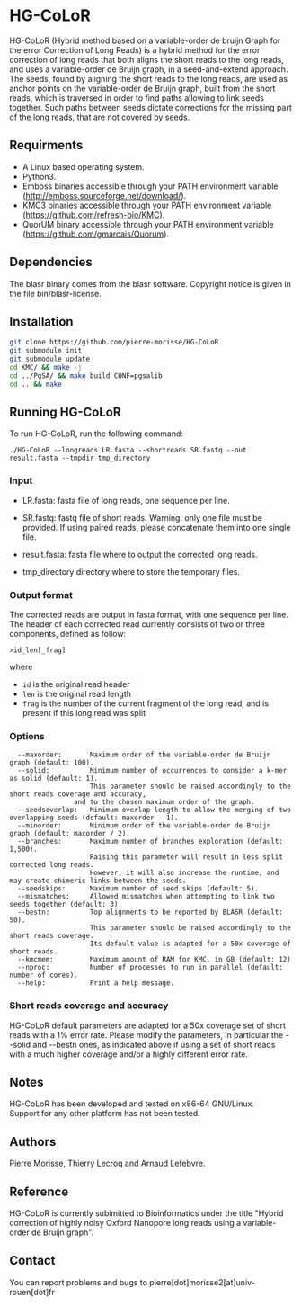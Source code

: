 # HG-CoLoR
HG-CoLoR (Hybrid method based on a variable-order de bruijn Graph for the error Correction of Long Reads)
is a hybrid method for the error correction of long reads that both aligns the short reads to the long reads,
and uses a variable-order de Bruijn graph, in a seed-and-extend approach. The seeds, found by aligning
the short reads to the long reads, are used as anchor points on the variable-order de Bruijn graph, built
from the short reads, which is traversed in order to find paths allowing to link seeds together. Such paths
between seeds dictate corrections for the missing part of the long reads, that are not covered by seeds.

Requirments
--------------

  - A Linux based operating system.
  - Python3.
  - Emboss binaries accessible through your PATH environment variable (http://emboss.sourceforge.net/download/).
  - KMC3 binaries accessible through your PATH environment variable (https://github.com/refresh-bio/KMC).
  - QuorUM binary accessible through your PATH environment variable (https://github.com/gmarcais/Quorum).
  
Dependencies
--------------

The blasr binary comes from the blasr software. Copyright notice is given in the file
bin/blasr-license.
  
Installation
--------------
  ```bash
  git clone https://github.com/pierre-morisse/HG-CoLoR
  git submodule init
  git submodule update
  cd KMC/ && make -j
  cd ../PgSA/ && make build CONF=pgsalib
  cd .. && make
  ```
  
Running HG-CoLoR
--------------

To run HG-CoLoR, run the following command:

`./HG-CoLoR --longreads LR.fasta --shortreads SR.fastq --out result.fasta --tmpdir tmp_directory`

### Input

  - LR.fasta:       fasta file of long reads, one sequence per line.
  - SR.fastq:       fastq file of short reads.
    Warning: only one file must be provided.
    If using paired reads, please concatenate them into one single file.

  - result.fasta:   fasta file where to output the corrected long reads.
  - tmp_directory directory where to store the temporary files.

### Output format

The corrected reads are output in fasta format, with one sequence per line. The header of each corrected read
currently consists of two or three components, defined as follow:

`>id_len[_frag]`

where

  - `id` is the original read header
  - `len` is the original read length
  - `frag` is the number of the current fragment of the long read, and is present if this long read was split

### Options

      --maxorder:       Maximum order of the variable-order de Bruijn graph (default: 100).
      --solid:          Minimum number of occurrences to consider a k-mer as solid (default: 1).
                        This parameter should be raised accordingly to the short reads coverage and accuracy,
	                and to the chosen maximum order of the graph.
      --seedsoverlap:   Minimum overlap length to allow the merging of two overlapping seeds (default: maxorder - 1).
      --minorder:       Minimum order of the variable-order de Bruijn graph (default: maxorder / 2).
      --branches:       Maximum number of branches exploration (default: 1,500).
                        Raising this parameter will result in less split corrected long reads.
                        However, it will also increase the runtime, and may create chimeric links between the seeds.
      --seedskips:      Maximum number of seed skips (default: 5).
      --mismatches:     Allowed mismatches when attempting to link two seeds together (default: 3).
      --bestn:          Top alignments to be reported by BLASR (default: 50).
                        This parameter should be raised accordingly to the short reads coverage.
                        Its default value is adapted for a 50x coverage of short reads.
      --kmcmem:         Maximum amount of RAM for KMC, in GB (default: 12)
      --nproc:          Number of processes to run in parallel (default: number of cores).
      --help:           Print a help message.

### Short reads coverage and accuracy

HG-CoLoR default parameters are adapted for a 50x coverage set of short reads with a 1% error rate. Please modify the parameters, in particular the --solid and --bestn ones,
as indicated above if using a set of short reads with a much higher coverage and/or a highly different error rate.
      
Notes
--------------

HG-CoLoR has been developed and tested on x86-64 GNU/Linux.          
Support for any other platform has not been tested.

Authors
--------------

Pierre Morisse, Thierry Lecroq and Arnaud Lefebvre.

Reference
--------------

HG-CoLoR is currently subimitted to Bioinformatics under the title "Hybrid correction of highly noisy Oxford Nanopore long reads using a variable-order de Bruijn graph".

Contact
--------------

You can report problems and bugs to pierre[dot]morisse2[at]univ-rouen[dot]fr
